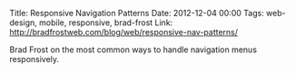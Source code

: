 Title: Responsive Navigation Patterns
Date: 2012-12-04 00:00
Tags: web-design, mobile, responsive, brad-frost
Link: http://bradfrostweb.com/blog/web/responsive-nav-patterns/

Brad Frost on the most common ways to handle navigation menus responsively.